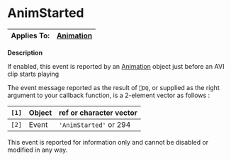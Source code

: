 




<h1 class="heading"><span class="name">AnimStarted</span></h1>

| Applies To: | [Animation](./animation.md) |
| --- | ---  |


**Description**


If enabled, this event is reported by an [Animation](./animation.md) object just before an AVI clip starts playing


The event message reported as the result of `⎕DQ`, or supplied as the right argument to your callback function, is a 2-element vector as follows :


| `[1]` | Object | ref or character vector |
| --- | --- | ---  |
| `[2]` | Event | `'AnimStarted'` or 294 |


This event is reported for information only and cannot be disabled or modified in any way.



